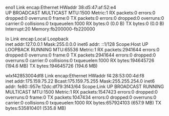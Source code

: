eno1      Link encap:Ethernet  HWaddr 38:d5:47:af:52:e4  
          UP BROADCAST MULTICAST  MTU:1500  Metric:1
          RX packets:0 errors:0 dropped:0 overruns:0 frame:0
          TX packets:0 errors:0 dropped:0 overruns:0 carrier:0
          collisions:0 txqueuelen:1000 
          RX bytes:0 (0.0 B)  TX bytes:0 (0.0 B)
          Interrupt:20 Memory:fb200000-fb220000 

lo        Link encap:Local Loopback  
          inet addr:127.0.0.1  Mask:255.0.0.0
          inet6 addr: ::1/128 Scope:Host
          UP LOOPBACK RUNNING  MTU:65536  Metric:1
          RX packets:2941644 errors:0 dropped:0 overruns:0 frame:0
          TX packets:2941644 errors:0 dropped:0 overruns:0 carrier:0
          collisions:0 txqueuelen:1000 
          RX bytes:194645726 (194.6 MB)  TX bytes:194645726 (194.6 MB)

wlxf42853004df8 Link encap:Ethernet  HWaddr f4:28:53:00:4d:f8  
          inet addr:175.159.75.22  Bcast:175.159.75.255  Mask:255.255.254.0
          inet6 addr: fe80::957e:12dc:df79:3f43/64 Scope:Link
          UP BROADCAST RUNNING MULTICAST  MTU:1500  Metric:1
          RX packets:1547423 errors:0 dropped:0 overruns:0 frame:0
          TX packets:1047434 errors:0 dropped:0 overruns:0 carrier:0
          collisions:0 txqueuelen:1000 
          RX bytes:657924103 (657.9 MB)  TX bytes:535810401 (535.8 MB)

